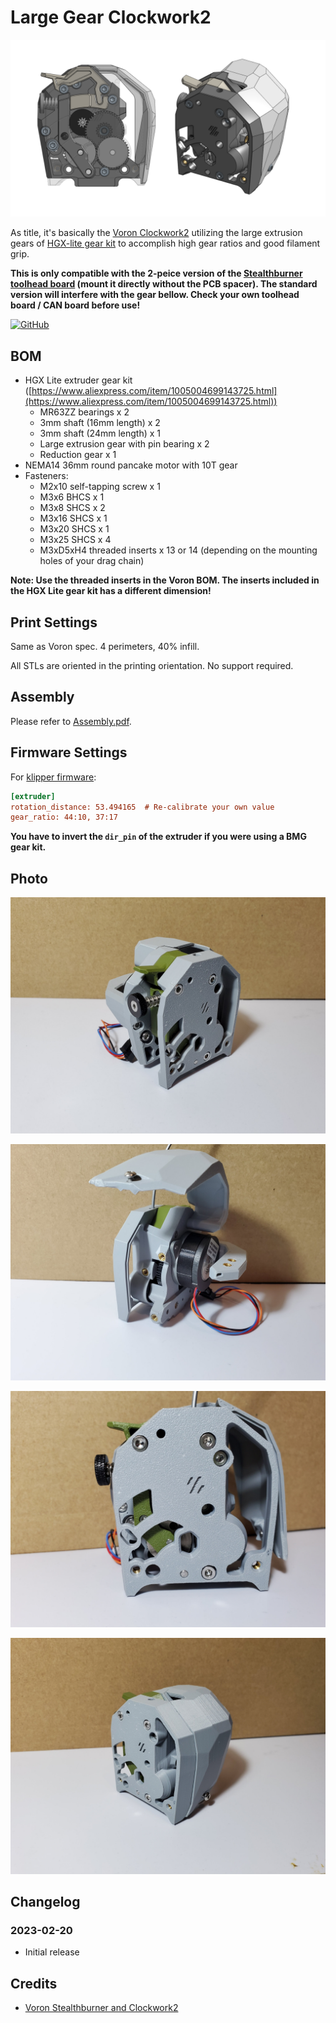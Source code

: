 # Large Gear Clockwork2

![Thumbnail](./Images/Thumbnail.png)

As title, it's basically the [Voron Clockwork2](https://github.com/VoronDesign/Voron-Stealthburner/tree/main/STLs/Clockwork2) utilizing the large extrusion gears of [HGX-lite gear kit](https://www.aliexpress.com/item/1005004699143725.html) to accomplish high gear ratios and good filament grip.

**This is only compatible with the 2-peice version of the [Stealthburner toolhead board](https://github.com/VoronDesign/Voron-Hardware/tree/master/Stealthburner_Toolhead_PCB) (mount it directly without the PCB spacer). The standard version will interfere with the gear bellow. Check your own toolhead board / CAN board before use!**

[![GitHub](https://img.shields.io/github/license/nhchiu/VoronMods)](https://github.com/nhchiu/VoronMods/blob/main/LICENSE)

## BOM

- HGX Lite extruder gear kit ([https://www.aliexpress.com/item/1005004699143725.html](https://www.aliexpress.com/item/1005004699143725.html))
  - MR63ZZ bearings x 2
  - 3mm shaft (16mm length) x 2
  - 3mm shaft (24mm length) x 1
  - Large extrusion gear with pin bearing x 2
  - Reduction gear x 1
- NEMA14 36mm round pancake motor with 10T gear
- Fasteners:
  - M2x10 self-tapping screw x 1
  - M3x6  BHCS x 1
  - M3x8  SHCS x 2
  - M3x16 SHCS x 1
  - M3x20 SHCS x 1
  - M3x25 SHCS x 4
  - M3xD5xH4 threaded inserts x 13 or 14 (depending on the mounting holes of your drag chain)

**Note: Use the threaded inserts in the Voron BOM. The inserts included in the HGX Lite gear kit has a different dimension!**

## Print Settings

Same as Voron spec. 4 perimeters, 40% infill.

All STLs are oriented in the printing orientation. No support required.

## Assembly

Please refer to [Assembly.pdf](./Assembly.pdf).

## Firmware Settings

For [klipper firmware](https://www.klipper3d.org/):

```ini
[extruder]
rotation_distance: 53.494165  # Re-calibrate your own value
gear_ratio: 44:10, 37:17
```

**You have to invert the `dir_pin` of the extruder if you were using a BMG gear kit.**

## Photo

![photo](./Images/photo1.jpg)

![photo](./Images/photo2.jpg)

![photo](./Images/photo3.jpg)

![photo](./Images/photo4.jpg)

## Changelog

### 2023-02-20

- Initial release

## Credits

- [Voron Stealthburner and Clockwork2](https://github.com/VoronDesign/Voron-Stealthburner)
